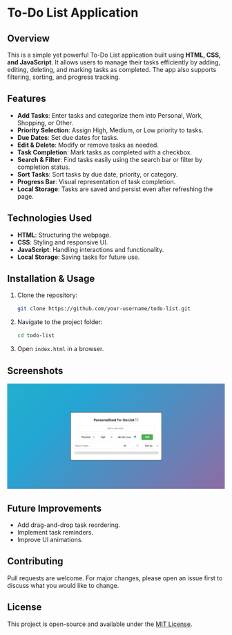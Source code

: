 # To-Do List Application

## Overview
This is a simple yet powerful To-Do List application built using **HTML, CSS, and JavaScript**. It allows users to manage their tasks efficiently by adding, editing, deleting, and marking tasks as completed. The app also supports filtering, sorting, and progress tracking.

## Features
- **Add Tasks**: Enter tasks and categorize them into Personal, Work, Shopping, or Other.
- **Priority Selection**: Assign High, Medium, or Low priority to tasks.
- **Due Dates**: Set due dates for tasks.
- **Edit & Delete**: Modify or remove tasks as needed.
- **Task Completion**: Mark tasks as completed with a checkbox.
- **Search & Filter**: Find tasks easily using the search bar or filter by completion status.
- **Sort Tasks**: Sort tasks by due date, priority, or category.
- **Progress Bar**: Visual representation of task completion.
- **Local Storage**: Tasks are saved and persist even after refreshing the page.

## Technologies Used
- **HTML**: Structuring the webpage.
- **CSS**: Styling and responsive UI.
- **JavaScript**: Handling interactions and functionality.
- **Local Storage**: Saving tasks for future use.

## Installation & Usage
1. Clone the repository:
   ```sh
   git clone https://github.com/your-username/todo-list.git
   ```
2. Navigate to the project folder:
   ```sh
   cd todo-list
   ```
3. Open `index.html` in a browser.

## Screenshots
![To-Do List Preview](screenshot.png)

## Future Improvements
- Add drag-and-drop task reordering.
- Implement task reminders.
- Improve UI animations.

## Contributing
Pull requests are welcome. For major changes, please open an issue first to discuss what you would like to change.

## License
This project is open-source and available under the [MIT License](LICENSE).

